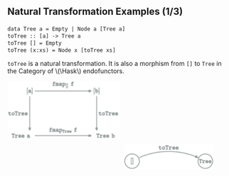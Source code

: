 Natural Transformation Examples (1/3)
------------------------------------

<pre><code class="haskell">data Tree a = Empty | Node a [Tree a]
toTree :: [a] -> Tree a
toTree [] = Empty
toTree (x:xs) = Node x [toTree xs]</pre></code>


`toTree` is a natural transformation.
It is also a morphism from `[]` to `Tree` in the Category of \\(\Hask\\) endofunctors.

<img style="float:left;width:50%" src="categories/img/mp/nattrans-list-tree.png" alt="natural transformation commutative diagram"/>
<figure style="float:right;width:40%">
<img src="categories/img/mp/list-tree-endofunctor-morphism.png" alt="natural transformation commutative diagram"/>
</figure>
